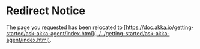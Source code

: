 # Redirect Notice

The page you requested has been relocated to [https://doc.akka.io/getting-started/ask-akka-agent/index.html](../../getting-started/ask-akka-agent/index.html).